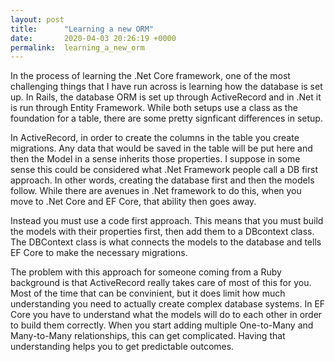 ```yaml
---
layout: post
title:      "Learning a new ORM"
date:       2020-04-03 20:26:19 +0000
permalink:  learning_a_new_orm
---
```



In the process of learning the .Net Core framework, one of the most challenging things that I have run across is learning how the database is set up.  In Rails, the database ORM is set up through ActiveRecord and in .Net it is run through Entity Framework.  While both setups use a class as the foundation for a table, there are some pretty signficant differences in setup.

In ActiveRecord, in order to create the columns in the table you create migrations.  Any data that would be saved in the table will be put here and then the Model in a sense inherits those properties.  I suppose in some sense this could be considered what .Net Framework people call a DB first approach.  In other words, creating the database first and then the models follow.  While there are avenues in .Net framework to do this, when you move to .Net Core and EF Core, that ability then goes away.  

Instead you must use a code first approach.  This means that you must build the models with their properties first, then add them to a DBcontext class.  The DBContext class is what connects the models to the database and tells EF Core to make the necessary migrations.

The problem with this approach for someone coming from a Ruby background is that ActiveRecord really takes care of most of this for you.  Most of the time that can be convinient, but it does limit how much understanding you need to actually create complex database systems.  In EF Core you have to understand what the models will do to each other in order to build them correctly.  When you start adding multiple One-to-Many and Many-to-Many relationships, this can get complicated.  Having that understanding helps you to get predictable outcomes.
